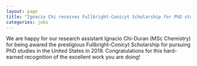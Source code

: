 ```yaml
---
layout: page
title: "Ignacio Chi receives Fullbright-Conicyt Scholarship for PhD studies"
categories: jobs
---
```


We are happy for our research assistant Ignacio Chi-Duran (MSc Chemistry) for being awared the prestigious Fullbright-Conicyt Scholarship for pursuing PhD studies in the United States in 2019. Congratulations for this hard-earned recognition of the excellent work you are doing!